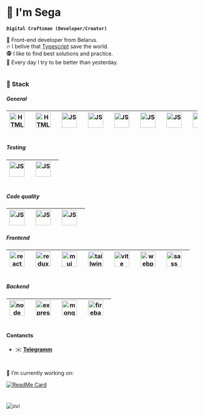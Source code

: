 # 🕺 I'm Sega

**`Digital Craftsman (Developer/Creator)`**

🏢 Front-end developer from Belarus.  <br/>
🔥 I belive that <a href="https://www.typescriptlang.org/">Typescript</a> save the world. <br/>
🕵️ I like to find best solutions and practice. <br/>
💪 Every day I try to be better than yesterday. <br/>

#

### 🧰 Stack

##### General
| <img align="left" alt="HTML" width="40px" style="padding-right:10px" src="https://cdn.jsdelivr.net/gh/devicons/devicon/icons/css3/css3-original.svg"/> 	| <img align="left" alt="HTML" width="40px" style="padding-right:10px" src="https://cdn.jsdelivr.net/gh/devicons/devicon/icons/html5/html5-original.svg"/> 	| <img align="left" alt="JS" width="40px" style="padding-right:10px" src="https://cdn.jsdelivr.net/gh/devicons/devicon/icons/javascript/javascript-original.svg"/> 	| <img align="left" alt="JS" width="40px" style="padding-right:10px" src="https://cdn.jsdelivr.net/gh/devicons/devicon/icons/typescript/typescript-original.svg" /> 	| <img align="left" alt="JS" width="40px" style="padding-right:10px" src="https://cdn.jsdelivr.net/gh/devicons/devicon/icons/figma/figma-original.svg" /> 	| <img align="left" alt="JS" width="40px" style="padding-right:10px" src="https://cdn.jsdelivr.net/gh/devicons/devicon/icons/git/git-original.svg" /> 	| <img align="left" alt="JS" width="40px" style="padding-right:10px" src="https://cdn.jsdelivr.net/gh/devicons/devicon/icons/yarn/yarn-original.svg" /> 	| <img align="left" alt="JS" width="40px" style="padding-right:10px" src="https://cdn.jsdelivr.net/gh/devicons/devicon/icons/npm/npm-original-wordmark.svg" /> 	| <img align="left" alt="JS" width="40px" style="padding-right:10px" src="https://cdn.jsdelivr.net/gh/devicons/devicon/icons/docker/docker-original.svg" /> 	|
|--------------------------------------------------------------------------------------------------------------------------------------------------------	|----------------------------------------------------------------------------------------------------------------------------------------------------------	|------------------------------------------------------------------------------------------------------------------------------------------------------------------	|-------------------------------------------------------------------------------------------------------------------------------------------------------------------	|---------------------------------------------------------------------------------------------------------------------------------------------------------	|-----------------------------------------------------------------------------------------------------------------------------------------------------	|-------------------------------------------------------------------------------------------------------------------------------------------------------	|--------------------------------------------------------------------------------------------------------------------------------------------------------------	|-----------------------------------------------------------------------------------------------------------------------------------------------------------	|

#
##### Testing
| <img align="left" alt="JS" width="40px" style="padding-right:10px"  src="https://cdn.jsdelivr.net/gh/devicons/devicon/icons/jest/jest-plain.svg" /> 	| <img align="left" alt="JS" width="40px" style="padding-right:10px"  src="https://testing-library.com/img/logo-large.png" /> 	|
|-----------------------------------------------------------------------------------------------------------------------------------------------------	|-----------------------------------------------------------------------------------------------------------------------------	|

#

##### Code quality
| <img align="left" alt="JS" width="40px" style="padding-right:10px"  src="https://cdn.jsdelivr.net/gh/devicons/devicon/icons/eslint/eslint-original.svg" /> 	| <img align="left" alt="JS" width="40px" style="padding-right:10px"  src="https://prettier.io/icon.png" /> 	| <img align="left" alt="JS" width="40px" style="padding-right:10px"  src="https://camo.githubusercontent.com/4a3da09bf223f361fdecc4cbf505b3a4ca9ff0b3029b7d52657b4fea51d6fb5a/68747470733a2f2f6272616e646570732e636f6d2f6c6f676f2d646f776e6c6f61642f532f5374796c656c696e742d6c6f676f2d766563746f722d30312e737667" /> 	|
|------------------------------------------------------------------------------------------------------------------------------------------------------------	|-----------------------------------------------------------------------------------------------------------	|---------------------------------------------------------------------------------------------------------------------------------------------------------------------------------------------------------------------------------------------------------------------------------------------------------------------	|

##### Frontend
| <img align="left" alt="react" width="40px" style="padding-right:10px"  src="https://cdn.jsdelivr.net/gh/devicons/devicon/icons/react/react-original.svg" /> 	| <img align="left" alt="redux" width="40px" style="padding-right:10px"  src="https://cdn.jsdelivr.net/gh/devicons/devicon/icons/redux/redux-original.svg" /> 	| <img align="left" alt="mui" width="40px" style="padding-right:10px"  src="https://cdn.jsdelivr.net/gh/devicons/devicon/icons/materialui/materialui-original.svg" /> 	| <img align="left" alt="tailwind" width="40px" style="padding-right:10px"  src="https://cdn.jsdelivr.net/gh/devicons/devicon/icons/tailwindcss/tailwindcss-plain.svg" /> 	| <img align="left" alt="vite" width="40px" style="padding-right:10px"  src="https://vitejs.dev/logo.svg" /> 	| <img align="left" alt="webpack" width="40px" style="padding-right:10px"  src="https://cdn.jsdelivr.net/gh/devicons/devicon/icons/webpack/webpack-original.svg" /> 	| <img align="left" alt="sass" width="40px" style="padding-right:10px"  src="https://cdn.jsdelivr.net/gh/devicons/devicon/icons/sass/sass-original.svg" /> 	|
|-------------------------------------------------------------------------------------------------------------------------------------------------------------	|-------------------------------------------------------------------------------------------------------------------------------------------------------------	|---------------------------------------------------------------------------------------------------------------------------------------------------------------------	|-------------------------------------------------------------------------------------------------------------------------------------------------------------------------	|------------------------------------------------------------------------------------------------------------	|-------------------------------------------------------------------------------------------------------------------------------------------------------------------	|----------------------------------------------------------------------------------------------------------------------------------------------------------	|
#

##### Backend
| <img align="left" alt="node" width="40px" style="padding-right:10px"  src="https://cdn.jsdelivr.net/gh/devicons/devicon/icons/nodejs/nodejs-original.svg" /> 	| <img align="left" alt="express" width="40px" style="padding-right:10px"  src="https://cdn.jsdelivr.net/gh/devicons/devicon/icons/express/express-original.svg" /> 	| <img align="left" alt="mongo" width="40px" style="padding-right:10px"  src="https://cdn.jsdelivr.net/gh/devicons/devicon/icons/mongodb/mongodb-original.svg" /> 	| <img align="left" alt="firebase" width="40px" style="padding-right:10px"  src="https://cdn.jsdelivr.net/gh/devicons/devicon/icons/firebase/firebase-plain.svg" /> 	|
|--------------------------------------------------------------------------------------------------------------------------------------------------------------	|-------------------------------------------------------------------------------------------------------------------------------------------------------------------	|-----------------------------------------------------------------------------------------------------------------------------------------------------------------	|-------------------------------------------------------------------------------------------------------------------------------------------------------------------	|

#

#### Contancts

* ✉️ <a href="https://t.me/segabelka" ><b>Telegramm</b></a>

#

🔧 I’m currently working on:

[![ReadMe Card](https://github-readme-stats.vercel.app/api/pin/?username=Segacnd&repo=perfect-todo)](https://github.com/Segacnd/perfect-todo) 

#

<img src="https://github-readme-stats.vercel.app/api/top-langs?username=Segacnd&show_icons=true&locale=en&layout=compact&theme=chartreuse-dark" alt="ovi" /> 
